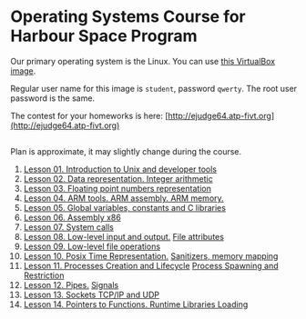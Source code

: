 # Operating Systems Course for Harbour Space Program

Our primary operating system is the Linux. You can use
[this VirtualBox
image](https://drive.google.com/file/d/19pvmNOhqSQG_ZGx6kZ2hbhcuVefShDmI/view?usp=sharing).

Regular user name for this image is `student`, password `qwerty`. The root
user password is the same.

The contest for your homeworks is here: [http://ejudge64.atp-fivt.org](http://ejudge64.atp-fivt.org)

##
Plan is approximate, it may slightly change during the course.

 1. [Lesson 01. Introduction to Unix and developer tools]()
 2. [Lesson 02. Data representation. Integer arithmetic](ints/)
 3. [Lesson 03. Floating point numbers representation](ieee754/)
 4. [Lesson 04. ARM tools. ARM assembly. ARM memory.](arm/arm.md)
 5. [Lesson 05. Global variables, constants and C libraries](arm/memory_addressing.md)
 6. [Lesson 06. Assembly x86](asm-x86/)
 7. [Lesson 07. System calls](../en-mipt/syscalls/)
 8. [Lesson 08. Low-level input and output.](../en-mipt/fds/)
 [File attributes]()
 9. [Lesson 09. Low-level file operations](files/)
 10. [Lesson 10. Posix Time Representation.](time/) [Sanitizers, memory mapping](mmap/)
 11. [Lesson 11. Processes Creation and Lifecycle]()
 [Process Spawning and Restriction]()
 12. [Lesson 12. Pipes.](pipes/) [Signals]()
 13. [Lesson 13. Sockets TCP/IP and UDP]()
 14. [Lesson 14. Pointers to Functions. Runtime Libraries Loading]()
